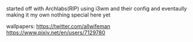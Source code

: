 started off with Archlabs(RIP) using i3wm and their config and eventaully making it my own
nothing special here yet 

wallpapers: https://twitter.com/allwifeman https://www.pixiv.net/en/users/7129780
